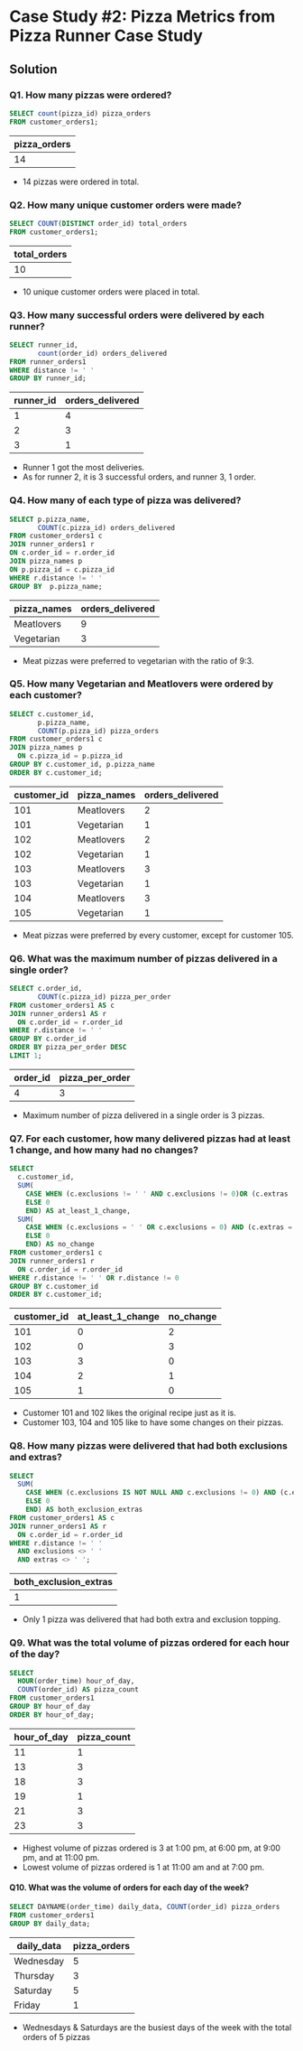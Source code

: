 # Case Study #2: Pizza Metrics from Pizza Runner Case Study


## Solution

### Q1. How many pizzas were ordered?

````sql
SELECT count(pizza_id) pizza_orders 
FROM customer_orders1;
````

|  pizza_orders  |
| -------------- |
| 14             |

- 14 pizzas were ordered in total.

### Q2. How many unique customer orders were made?
````sql
SELECT COUNT(DISTINCT order_id) total_orders
FROM customer_orders1;
````

|   total_orders |
| -------------- |
| 10             |

- 10 unique customer orders were placed in total.

### Q3. How many successful orders were delivered by each runner?
````sql
SELECT runner_id,
       count(order_id) orders_delivered
FROM runner_orders1
WHERE distance != ' '
GROUP BY runner_id;
````

| runner_id | orders_delivered |
|-----------|------------------|
| 1         | 4                |
| 2         | 3                |
| 3         | 1                |

- Runner 1 got the most deliveries.
- As for runner 2, it is 3 successful orders, and runner 3, 1 order.

### Q4. How many of each type of pizza was delivered?
````sql
SELECT p.pizza_name,
       COUNT(c.pizza_id) orders_delivered
FROM customer_orders1 c
JOIN runner_orders1 r
ON c.order_id = r.order_id
JOIN pizza_names p
ON p.pizza_id = c.pizza_id
WHERE r.distance != ' '
GROUP BY  p.pizza_name;
````

| pizza_names | orders_delivered |
|-------------|------------------|
| Meatlovers  | 9                |
| Vegetarian  | 3                |

- Meat pizzas were preferred to vegetarian with the ratio of 9:3.

### Q5. How many Vegetarian and Meatlovers were ordered by each customer?
````sql
SELECT c.customer_id,
       p.pizza_name,
       COUNT(p.pizza_id) pizza_orders
FROM customer_orders1 c
JOIN pizza_names p
  ON c.pizza_id = p.pizza_id
GROUP BY c.customer_id, p.pizza_name
ORDER BY c.customer_id;
````

| customer_id | pizza_names | orders_delivered |
|-------------|-------------|------------------|
| 101         | Meatlovers  | 2                |
| 101         | Vegetarian  | 1                |
| 102         | Meatlovers  | 2                |
| 102         | Vegetarian  | 1                |
| 103         | Meatlovers  | 3                |
| 103         | Vegetarian  | 1                |
| 104         | Meatlovers  | 3                |
| 105         | Vegetarian  | 1                |

- Meat pizzas were preferred by every customer, except for customer 105.

### Q6. What was the maximum number of pizzas delivered in a single order?
````sql
SELECT c.order_id, 
       COUNT(c.pizza_id) pizza_per_order
FROM customer_orders1 AS c
JOIN runner_orders1 AS r
  ON c.order_id = r.order_id
WHERE r.distance != ' '
GROUP BY c.order_id
ORDER BY pizza_per_order DESC
LIMIT 1;
````

| order_id | pizza_per_order |
|----------|-----------------|
| 4        | 3               |

- Maximum number of pizza delivered in a single order is 3 pizzas.
 
### Q7. For each customer, how many delivered pizzas had at least 1 change, and how many had no changes?
````sql
SELECT 
  c.customer_id,
  SUM(
    CASE WHEN (c.exclusions != ' ' AND c.exclusions != 0)OR (c.extras != ' ' AND c.extras != 0) THEN 1
    ELSE 0
    END) AS at_least_1_change,
  SUM(
    CASE WHEN (c.exclusions = ' ' OR c.exclusions = 0) AND (c.extras = ' ' OR c.extras = 0)THEN 1 
    ELSE 0
    END) AS no_change
FROM customer_orders1 c
JOIN runner_orders1 r
  ON c.order_id = r.order_id
WHERE r.distance != ' ' OR r.distance != 0
GROUP BY c.customer_id
ORDER BY c.customer_id;
````

| customer_id | at_least_1_change | no_change |
|-------------|-------------|------------------|
| 101         | 0           | 2                |
| 102         | 0           | 3                |
| 103         | 3           | 0                |
| 104         | 2           | 1                |
| 105         | 1           | 0                |

- Customer 101 and 102 likes the original recipe just as it is.
- Customer 103, 104 and 105 like to have some changes on their pizzas.

### Q8. How many pizzas were delivered that had both exclusions and extras?
````sql
SELECT  
  SUM(
    CASE WHEN (c.exclusions IS NOT NULL AND c.exclusions != 0) AND (c.extras IS NOT NULL AND c.extras != 0) THEN 1
    ELSE 0
    END) AS both_exclusion_extras
FROM customer_orders1 AS c
JOIN runner_orders1 AS r
  ON c.order_id = r.order_id
WHERE r.distance != ' '
  AND exclusions <> ' ' 
  AND extras <> ' ';
  ````
  
| both_exclusion_extras |
|-----------------------|
| 1                     |

  
  - Only 1 pizza was delivered that had both extra and exclusion topping.
  
### Q9. What was the total volume of pizzas ordered for each hour of the day?
````sql
SELECT
  HOUR(order_time) hour_of_day,
  COUNT(order_id) AS pizza_count
FROM customer_orders1
GROUP BY hour_of_day
ORDER BY hour_of_day;
````

| hour_of_day | pizza_count |
|-------------|-------------|
| 11          | 1           |
| 13          | 3           |
| 18          | 3           |
| 19          | 1           |
| 21          | 3           |
| 23          | 3           |

- Highest volume of pizzas ordered is 3 at 1:00 pm, at 6:00 pm, at 9:00 pm, and at 11:00 pm.
- Lowest volume of pizzas ordered is 1 at 11:00 am and at 7:00 pm.

#### Q10. What was the volume of orders for each day of the week?
````sql
SELECT DAYNAME(order_time) daily_data, COUNT(order_id) pizza_orders
FROM customer_orders1
GROUP BY daily_data;
````

| daily_data | pizza_orders |
|------------|--------------|
| Wednesday  | 5            |
| Thursday   | 3            |
| Saturday   | 5            |
| Friday     | 1            |

- Wednesdays & Saturdays are the busiest days of the week with the total orders of 5 pizzas
